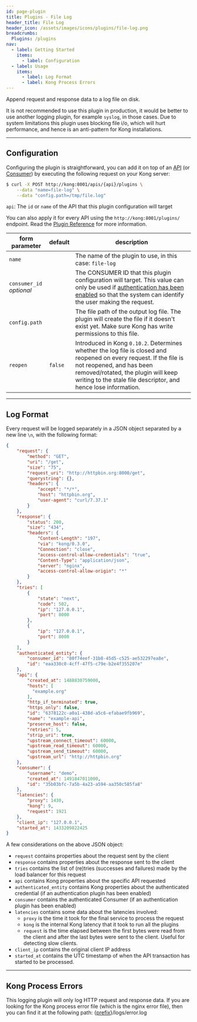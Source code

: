 ```yaml
---
id: page-plugin
title: Plugins - File Log
header_title: File Log
header_icon: /assets/images/icons/plugins/file-log.png
breadcrumbs:
  Plugins: /plugins
nav:
  - label: Getting Started
    items:
      - label: Configuration
  - label: Usage
    items:
      - label: Log Format
      - label: Kong Process Errors
---
```


Append request and response data to a log file on disk.

It is not recommended to use this plugin in production, it would be better to
use another logging plugin, for example `syslog`, in those cases. Due to system
limitations this plugin uses blocking file i/o, which will hurt performance,
and hence is an anti-pattern for Kong installations.

----

## Configuration

Configuring the plugin is straightforward, you can add it on top of an [API][api-object] (or [Consumer][consumer-object]) by executing the following request on your Kong server:

```bash
$ curl -X POST http://kong:8001/apis/{api}/plugins \
    --data "name=file-log" \
    --data "config.path=/tmp/file.log"
```

`api`: The `id` or `name` of the API that this plugin configuration will target

You can also apply it for every API using the `http://kong:8001/plugins/` endpoint. Read the [Plugin Reference](/docs/latest/admin-api/#add-plugin) for more information.

form parameter                | default | description
---                           | ---     | ---
`name`                        |         | The name of the plugin to use, in this case: `file-log`
`consumer_id`<br>*optional*   |         | The CONSUMER ID that this plugin configuration will target. This value can only be used if [authentication has been enabled][faq-authentication] so that the system can identify the user making the request.
`config.path`                 |         | The file path of the output log file. The plugin will create the file if it doesn't exist yet. Make sure Kong has write permissions to this file.
`reopen`                      | `false` | Introduced in Kong `0.10.2`. Determines whether the log file is closed and reopened on every request. If the file is not reopened, and has been removed/rotated, the plugin will keep writing to the stale file descriptor, and hence lose information.

[api-object]: /docs/latest/admin-api/#api-object
[configuration]: /docs/latest/configuration
[consumer-object]: /docs/latest/admin-api/#consumer-object
[faq-authentication]: /about/faq/#how-can-i-add-an-authentication-layer-on-a-microservice/api?

----

## Log Format

Every request will be logged separately in a JSON object separated by a new line `\n`, with the following format:

```json
{
    "request": {
        "method": "GET",
        "uri": "/get",
        "size": "75",
        "request_uri": "http://httpbin.org:8000/get",
        "querystring": {},
        "headers": {
            "accept": "*/*",
            "host": "httpbin.org",
            "user-agent": "curl/7.37.1"
        }
    },
    "response": {
        "status": 200,
        "size": "434",
        "headers": {
            "Content-Length": "197",
            "via": "kong/0.3.0",
            "Connection": "close",
            "access-control-allow-credentials": "true",
            "Content-Type": "application/json",
            "server": "nginx",
            "access-control-allow-origin": "*"
        }
    },
    "tries": [
        {
            "state": "next",
            "code": 502,
            "ip": "127.0.0.1",
            "port": 8000
        },
        {
            "ip": "127.0.0.1",
            "port": 8000
        }
    ],
    "authenticated_entity": {
        "consumer_id": "80f74eef-31b8-45d5-c525-ae532297ea8e",
        "id": "eaa330c0-4cff-47f5-c79e-b2e4f355207e"
    },
    "api": {
        "created_at": 1488830759000,
        "hosts": [
          "example.org"
        ],
        "http_if_terminated": true,
        "https_only": false,
        "id": "6378122c-a0a1-438d-a5c6-efabae9fb969",
        "name": "example-api",
        "preserve_host": false,
        "retries": 5,
        "strip_uri": true,
        "upstream_connect_timeout": 60000,
        "upstream_read_timeout": 60000,
        "upstream_send_timeout": 60000,
        "upstream_url": "http://httpbin.org"
    },
    "consumer": {
        "username": "demo",
        "created_at": 1491847011000,
        "id": "35b03bfc-7a5b-4a23-a594-aa350c585fa8"
    },
    "latencies": {
        "proxy": 1430,
        "kong": 9,
        "request": 1921
    },
    "client_ip": "127.0.0.1",
    "started_at": 1433209822425
}
```

A few considerations on the above JSON object:

* `request` contains properties about the request sent by the client
* `response` contains properties about the response sent to the client
* `tries` contains the list of (re)tries (successes and failures) made by the load balancer for this request
* `api` contains Kong properties about the specific API requested
* `authenticated_entity` contains Kong properties about the authenticated credential (if an authentication plugin has been enabled)
* `consumer` contains the authenticated Consumer (if an authentication plugin has been enabled)
* `latencies` contains some data about the latencies involved:
  * `proxy` is the time it took for the final service to process the request
  * `kong` is the internal Kong latency that it took to run all the plugins
  * `request` is the time elapsed between the first bytes were read from the client and after the last bytes were sent to the client. Useful for detecting slow clients.
* `client_ip` contains the original client IP address
* `started_at` contains the UTC timestamp of when the API transaction has started to be processed.

----

## Kong Process Errors

This logging plugin will only log HTTP request and response data. If you are looking for the Kong process error file (which is the nginx error file), then you can find it at the following path: {[prefix](/docs/{{site.data.kong_latest.release}}/configuration/#prefix)}/logs/error.log
